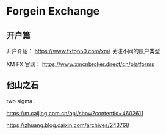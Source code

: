 # Forgein Exchange


## 开户篇

开户介绍：
https://www.fxtop50.com/xm/
关注不同的账户类型

XM FX 官网：
https://www.xmcnbroker.direct/cn/platforms


## 他山之石

two sigma：

https://m.caijing.com.cn/api/show?contentid=4602611

https://zhuang.blog.caixin.com/archives/243768






